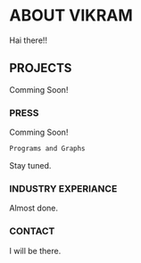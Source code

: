 # ABOUT VIKRAM

Hai there!!


## PROJECTS
 
 Comming Soon!
 
### PRESS

Comming Soon!

```markdown
Programs and Graphs
```
Stay tuned.

### INDUSTRY EXPERIANCE

Almost done.

### CONTACT

I will be there.
